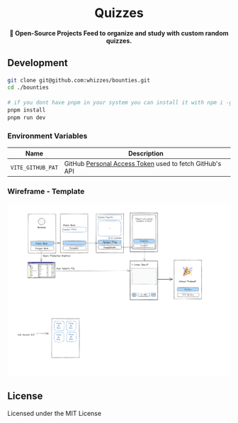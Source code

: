 <div>
  <h1 align="center">
    Quizzes
  </h1>
  <h4 align="center">
    🎯 Open-Source Projects Feed to organize and study with custom random quizzes.
  </h4>
</div>

## Development

```bash
git clone git@github.com:whizzes/bounties.git
cd ./bounties

# if you dont have pnpm in your system you can install it with npm i -g pnpm
pnpm install
pnpm run dev
```

### Environment Variables

| Name              | Description                                                  |
| ----------------- | ------------------------------------------------------------ |
| `VITE_GITHUB_PAT` | GitHub [Personal Access Token][1] used to fetch GitHub's API |

[1]: https://docs.github.com/en/authentication/keeping-your-account-and-data-secure/creating-a-personal-access-token

### Wireframe - Template

<div align="center">
  <img src="./docs/quiz.png" />
</div>

## License

Licensed under the MIT License
